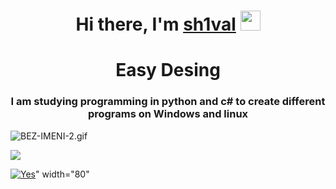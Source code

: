 <h1 align="center">Hi there, I'm <a href="https://coffiko.github.io/" target="_blank">sh1val</a> 
<img src="https://github.com/blackcater/blackcater/raw/main/images/Hi.gif" height="32"/></h1>
<h1 align="center">Easy Desing
<h3 align="center">I am studying programming in python and c# to create different programs on Windows and linux</h3>



<img src="https://im.wampi.ru/2023/04/22/BEZ-IMENI-2.gif" alt="BEZ-IMENI-2.gif" border="0">


![](https://komarev.com/ghpvc/?username=sh1valinc&style=for-the-badge&color=ff69b4)
<!-- Place this tag where you want the button to render. -->

 <p><a href="https://sh1valinc.github.io"><img src="https://hostingkartinok.com/show-image.php?id=5c88cfa071a0c8ed7d98eb9dfddaaad3' title='photohost'><img style="width:100%" src='https://s1.hostingkartinok.com/uploads/images/2023/04/5c88cfa071a0c8ed7d98eb9dfddaaad3.gif' alt='Yes'  /></a>" width="80" 
